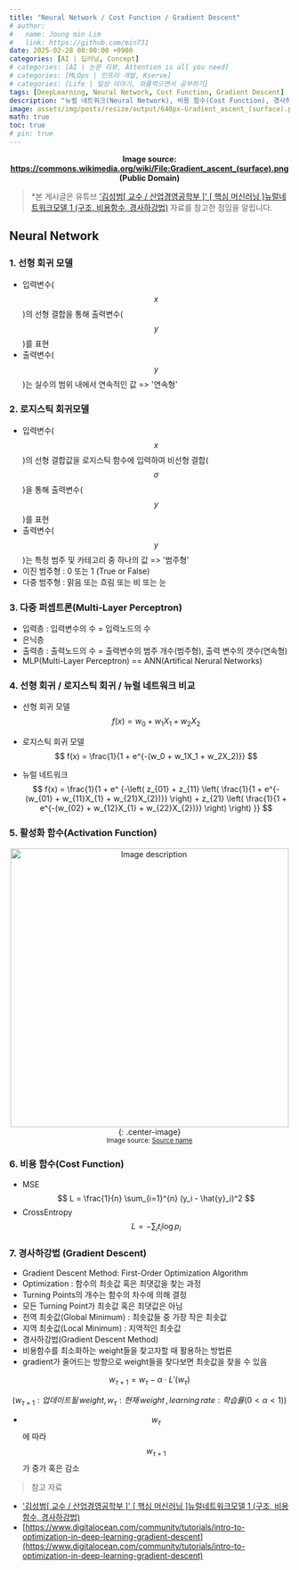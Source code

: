 ```yaml
---
title: "Neural Network / Cost Function / Gradient Descent"
# author:
#   name: Joung min Lim
#   link: https://github.com/min731
date: 2025-02-28 00:00:00 +0900
categories: [AI | 딥러닝, Concept]
# categories: [AI | 논문 리뷰, Attention is all you need]
# categories: [MLOps | 인프라 개발, Kserve]
# categories: [Life | 일상 이야기, 와플먹으면서 공부하기]
tags: [DeepLearning, Neural Network, Cost Function, Gradient Descent]
description: "뉴럴 네트워크(Neural Network), 비용 함수(Cost Function), 경사하강법(Gradient Descent)에 대해 자세히 알아봅시다."
image: assets/img/posts/resize/output/640px-Gradient_ascent_(surface).png # 대표 이미지  가로 세로 비율 약 1.91:1 (예: 1200×628px)
math: true
toc: true
# pin: true
---
```


<div align="center">
  <strong>Image source: <a href="https://commons.wikimedia.org/wiki/File:Gradient_ascent_(surface).png">https://commons.wikimedia.org/wiki/File:Gradient_ascent_(surface).png</a> <br> (Public Domain)</strong>
</div>

>  *본 게시글은 유튜브 ['김성범[ 교수 / 산업경영공학부 ]' [ 핵심 머신러닝 ]뉴럴네트워크모델 1 (구조, 비용함수, 경사하강법)](https://www.youtube.com/watch?v=YIgLpsJ-1J4) 자료를 참고한 점임을 알립니다.

## Neural Network

### 1. 선형 회귀 모델
- 입력변수($$x$$)의 선형 결합을 통해 출력변수($$y$$)를 표현
- 출력변수($$y$$)는 실수의 범위 내에서 연속적인 값 => '연속형'

### 2. 로지스틱 회귀모델
- 입력변수($$x$$)의 선형 결합값을 로지스틱 함수에 입력하여 비선형 결합($$\sigma$$)을 통해 출력변수($$y$$)를 표현
- 출력변수($$y$$)는 특정 범주 및 카테고리 중 하나의 값 => '범주형'
- 이진 범주형 : 0 또는 1 (True or False)
- 다중 범주형 : 맑음 또는 흐림 또는 비 또는 눈

### 3. 다중 퍼셉트론(Multi-Layer Perceptron)
- 입력층 : 입력변수의 수 = 입력노드의 수
- 은닉층 
- 출력층 : 출력노드의 수 = 출력변수의 범주 개수(범주형), 출력 변수의 갯수(연속형)
- MLP(Multi-Layer Perceptron) == ANN(Artifical Nerural Networks)

### 4. 선형 회귀 / 로지스틱 회귀 / 뉴럴 네트워크 비교
- 선형 회귀 모델
$$
f(x) = w_{0} + w_{1}X_{1} + w_{2}X_{2}
$$

- 로지스틱 회귀 모델
$$
f(x) = \frac{1}{1 + e^{-(w_0 + w_1X_1 + w_2X_2)}}
$$

- 뉴럴 네트워크
$$
f(x) = \frac{1}{1 + e^ {-\left( z_{01} + z_{11} \left( \frac{1}{1 + e^{-(w_{01} + w_{11}X_{1} + w_{21}X_{2})}} \right) + z_{21} \left( \frac{1}{1 + e^{-(w_{02} + w_{12}X_{1} + w_{22}X_{2})}} \right) \right) }}
$$

### 5. 활성화 함수(Activation Function)

<div align="center">
  <img src="https://velog.velcdn.com/images/min0731/post/3f2daeed-fc52-4ff6-a871-b90c80b28e55/image.png" alt="Image description" width="500">{: .center-image}
  <br>
  <small>Image source: <a href="원본_링크">Source name</a></small>
</div>

###  6. 비용 함수(Cost Function)
- MSE
$$
L = \frac{1}{n} \sum_{i=1}^{n} (y_i - \hat{y}_i)^2
$$
- CrossEntropy
$$
L = - \sum_{i} t_i \log p_i
$$

### 7. 경사하강법 (Gradient Descent)
- Gradient Descent Method: First-Order Optimization Algorithm
- Optimization : 함수의 최솟값 혹은 최댓값을 찾는 과정
- Turning Points의 개수는 함수의 차수에 의해 결정
- 모든 Turning Point가 최솟값 혹은 최댓값은 아님
- 전역 최솟값(Global Minimum) : 최솟값들 중 가장 작은 최솟값
- 지역 최솟값(Local Minimum) : 지역적인 최솟값
- 경사하강법(Gradient Descent Method)
- 비용함수를 최소화하는 weight들을 찾고자할 때 활용하는 방법론
- gradient가 줄어드는 방향으로 weight들을 찾다보면 최솟값을 찾을 수 있음

$$
w_{\tau+1} = w_{\tau} - \alpha \cdot L'(w_{\tau})
$$

$$
(w_{\tau+1} : 업데이트될\,weight,\,w_{\tau} : 현재\,weight\,,\, learning \,rate : 학습률(0 < \alpha < 1))
$$

- $$w_{\tau}$$에 따라 $$w_{\tau+1}$$가 증가 혹은 감소

> 참고 자료
  
- ['김성범[ 교수 / 산업경영공학부 ]' [ 핵심 머신러닝 ]뉴럴네트워크모델 1 (구조, 비용함수, 경사하강법)](https://www.youtube.com/watch?v=YIgLpsJ-1J4)
- [https://www.digitalocean.com/community/tutorials/intro-to-optimization-in-deep-learning-gradient-descent](https://www.digitalocean.com/community/tutorials/intro-to-optimization-in-deep-learning-gradient-descent)
